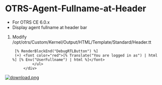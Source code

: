 # OTRS-Agent-Fullname-at-Header  
- For OTRS CE 6.0.x  
- Display agent fullname at header bar  

1. Modify /opt/otrs/Custom/Kernel/Output/HTML/Template/Standard/Header.tt

		[% RenderBlockEnd("DebugRTLButton") %]
		(+) <font color="red">[% Translate("You are logged in as") | html %] [% Env("UserFullname") | html %]</font>
				</ul>
			</div>
		
  
[![download.png](https://i.postimg.cc/NM766r32/download.png)](https://postimg.cc/vgTxMDHG)  
